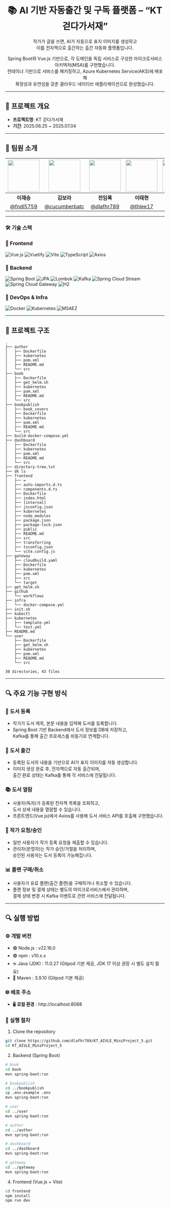 <h1 align="center">📚 AI 기반 자동출간 및 구독 플랫폼 – “KT 걷다가서재”</h1>

<p align="center">
  작가가 글을 쓰면, AI가 자동으로 표지 이미지를 생성하고<br/>
  이를 전자책으로 출간하는 출간 자동화 플랫폼입니다.
</p>

<p align="center">
  Spring Boot와 Vue.js 기반으로, 각 도메인을 독립 서비스로 구성한 마이크로서비스 아키텍처(MSA)를 구현했습니다.<br/>
  컨테이너 기반으로 서비스를 패키징하고, Azure Kubernetes Service(AKS)에 배포해<br/>
  확장성과 유연성을 갖춘 클라우드 네이티브 애플리케이션으로 완성했습니다.
</p>

---

## 📌 프로젝트 개요

- **프로젝트명**: KT 걷다가서재
- **기간**: 2025.06.25 ~ 2025.07.04

---

## 👥 팀원 소개

| <img src="https://github.com/fndl5759.png" width="100"/> | <img src="https://github.com/cucumberbatc.png" width="100"/> | <img src="https://github.com/dlafhr789.png" width="100"/> | <img src="https://github.com/thlee17.png" width="100"/> | <img src="https://github.com/gayomiiiii.png" width="100"/> | <img src="https://github.com/Mnemosyne1234.png" width="100"/> |
|:--:|:--:|:--:|:--:|:--:|:--:|
| **이재승**| **김보라**| **전임록**| **이태현**| **최가영**| **최미소**|
| [@fndl5759](https://github.com/fndl5759) | [@cucumberbatc](https://github.com/cucumberbatc) | [@dlafhr789](https://github.com/dlafhr789) | [@thlee17](https://github.com/thlee17) | [@gayomiiiii](https://github.com/gayomiiiii) | [@Mnemosyne1234](https://github.com/Mnemosyne1234) |


---

### 🛠 기술 스택

### 🔹 Frontend

![Vue.js](https://img.shields.io/badge/Vue.js-35495E?style=for-the-badge&logo=vuedotjs&logoColor=4FC08D)
![Vuetify](https://img.shields.io/badge/Vuetify-1867C0?style=for-the-badge&logo=vuetify&logoColor=white)
![Vite](https://img.shields.io/badge/Vite-646CFF?style=for-the-badge&logo=Vite&logoColor=white)
![TypeScript](https://img.shields.io/badge/TypeScript-3178C6?style=for-the-badge&logo=typescript&logoColor=white)
![Axios](https://img.shields.io/badge/Axios-5A29E4?style=for-the-badge)


### 🔹 Backend

![Spring Boot](https://img.shields.io/badge/Spring%20Boot-6DB33F?style=for-the-badge&logo=springboot&logoColor=white)
![JPA](https://img.shields.io/badge/JPA-Hibernate-59666C?style=for-the-badge&logo=hibernate)
![Lombok](https://img.shields.io/badge/Lombok-CA2131?style=for-the-badge)
![Kafka](https://img.shields.io/badge/Apache%20Kafka-231F20?style=for-the-badge&logo=apachekafka&logoColor=white)
![Spring Cloud Stream](https://img.shields.io/badge/Spring%20Cloud%20Stream-6DB33F?style=for-the-badge)
![Spring Cloud Gateway](https://img.shields.io/badge/Spring%20Cloud%20Gateway-6DB33F?style=for-the-badge)
![H2](https://img.shields.io/badge/H2_DB-1A237E?style=for-the-badge)

### 🔹 DevOps & Infra

![Docker](https://img.shields.io/badge/Docker-2496ED?style=for-the-badge&logo=docker&logoColor=white)
![Kubernetes](https://img.shields.io/badge/Kubernetes-326CE5?style=for-the-badge&logo=kubernetes&logoColor=white)
![MSAEZ](https://img.shields.io/badge/MSAEZ-DD0031?style=for-the-badge)




---

## 📁 프로젝트 구조
```shell
.
├── author
│   ├── Dockerfile
│   ├── kubernetes
│   ├── pom.xml
│   ├── README.md
│   └── src
├── book
│   ├── Dockerfile
│   ├── get_helm.sh
│   ├── kubernetes
│   ├── pom.xml
│   ├── README.md
│   └── src
├── bookpublish
│   ├── book_covers
│   ├── Dockerfile
│   ├── kubernetes
│   ├── pom.xml
│   ├── README.md
│   └── src
├── build-docker-compose.yml
├── dashboard
│   ├── Dockerfile
│   ├── kubernetes
│   ├── pom.xml
│   ├── README.md
│   └── src
├── directory-tree.txt
├── dk ls
├── frontend
│   ├── =
│   ├── auto-imports.d.ts
│   ├── components.d.ts
│   ├── Dockerfile
│   ├── index.html
│   ├── [internal]
│   ├── jsconfig.json
│   ├── kubernetes
│   ├── node_modules
│   ├── package.json
│   ├── package-lock.json
│   ├── public
│   ├── README.md
│   ├── src
│   ├── transferring
│   ├── tsconfig.json
│   └── vite.config.js
├── gateway
│   ├── cloudbuild.yaml
│   ├── Dockerfile
│   ├── kubernetes
│   ├── pom.xml
│   ├── src
│   └── target
├── get_helm.sh
├── github
│   └── workflows
├── infra
│   └── docker-compose.yml
├── init.sh
├── kubectl
├── kubernetes
│   ├── template.yml
│   └── test.yml
├── README.md
└── user
    ├── Dockerfile
    ├── get_helm.sh
    ├── kubernetes
    ├── pom.xml
    ├── README.md
    └── src

30 directories, 43 files
```

---

## 🔍 주요 기능 구현 방식

### 📘 도서 등록 
- 작가가 도서 제목, 본문 내용을 입력해 도서를 등록합니다.
- Spring Boot 기반 Backend에서 도서 정보를 DB에 저장하고,  
  Kafka를 통해 출간 프로세스를 비동기로 연계합니다.

### 🤖 도서 출간
- 등록된 도서의 내용을 기반으로 AI가 표지 이미지를 자동 생성합니다.
- 이미지 생성 완료 후, 전자책으로 자동 출간되며,  
  출간 완료 상태는 Kafka를 통해 각 서비스에 전달됩니다.

### 📚 도서 열람
- 사용자(독자)가 등록된 전자책 목록을 조회하고,  
  도서 상세 내용을 열람할 수 있습니다.
- 프론트엔드(Vue.js)에서 Axios를 사용해 도서 서비스 API를 호출해 구현했습니다.

### 👤 작가 요청/승인
- 일반 사용자가 작가 등록 요청을 제출할 수 있습니다.
- 관리자(운영자)는 작가 승인/거절을 처리하며,  
  승인된 사용자는 도서 등록이 가능해집니다.

### 📊 플랜 구매/취소
- 사용자가 유료 플랜(출간 플랜)을 구매하거나 취소할 수 있습니다.
- 플랜 정보 및 결제 상태는 별도의 마이크로서비스에서 관리하며,  
  결제 상태 변경 시 Kafka 이벤트로 관련 서비스에 전달됩니다.


---

## 🔍 실행 방법 

### ⚙️ 개발 버전
- 🟢 Node.js : v22.16.0
- 🟣 npm : v10.x.x
- ☕ Java (JDK) : 11.0.27 (Gitpod 기본 제공, JDK 17 이상 권장 시 별도 설치 필요)
- 🐘 Maven : 3.9.10 (Gitpod 기본 제공)

### 🌐 배포 주소
- 🖥️ **로컬 환경** : http://localhost:8088


### 🚀 실행 절차

1. Clone the repository

```bash
git clone https://github.com/dlafhr789/KT_AIVLE_MiniProject_5.git
cd KT_AIVLE_MiniProject_5
```

2. Backend (Spring Boot)

```bash
# book
cd book
mvn spring-boot:run

# bookpublish
cd ../bookpublish
cp .env.example .env
mvn spring-boot:run

# user
cd ../user
mvn spring-boot:run

# author
cd ../author
mvn spring-boot:run

# dashboard
cd ../dashboard
mvn spring-boot:run

# gateway
cd ../gateway
mvn spring-boot:run
```

4. Frontend (Vue.js + Vite)

```bash
cd frontend
npm install
npm run dev
```



